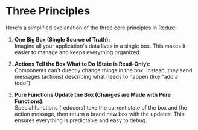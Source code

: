 # Three Principles

Here's a simplified explanation of the three core principles in Redux:

1. **One Big Box (Single Source of Truth):**  
   Imagine all your application's data lives in a single box. This makes it easier to manage and keeps everything organized.

2. **Actions Tell the Box What to Do (State is Read-Only):**  
   Components can't directly change things in the box. Instead, they send messages (actions) describing what needs to happen (like "add a todo").

3. **Pure Functions Update the Box (Changes are Made with Pure Functions):**  
   Special functions (reducers) take the current state of the box and the action message, then return a brand new box with the updates. This ensures everything is predictable and easy to debug.
